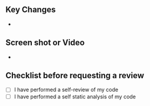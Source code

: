 ## Key Changes
-

## Screen shot or Video
- <!-- <img src="https://your-image-url.type" width="100" height="100"> -->

## Checklist before requesting a review
- [ ] I have performed a self-review of my code
- [ ] I have performed a self static analysis of my code
